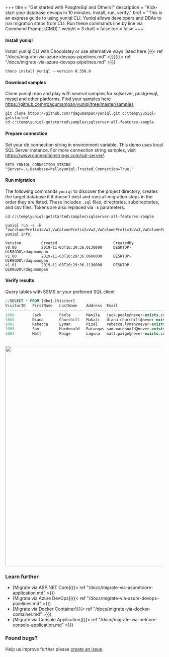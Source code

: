 +++
title = "Get started with PosgtreSql and Others!"
description = "Kick-start your database devops in 10 minutes. Install, run, verify."
bref = "This is an express guide to using yuniql CLI. Yuniql allows developers and DBAs to run migration steps from CLI. Run these commands line by line via Command Prompt (CMD)."
weight = 3
draft = false
toc = false
+++

#### Install yuniql
Install yuniql CLI with Chocolatey or use alternative ways listed here  [{{< ref "/docs/migrate-via-azure-devops-pipelines.md" >}}]({{< ref "/docs/migrate-via-azure-devops-pipelines.md" >}})

```shell
choco install yuniql --version 0.350.0
```

#### Download samples
Clone yuniql repo and play with several samples for sqlserver, postgresql, mysql and other platforms. Find your samples here https://github.com/rdagumampan/yuniql/tree/master/samples
```shell
git clone https://github.com/rdagumampan/yuniql.git c:\temp\yuniql-getstarted
cd c:\temp\yuniql-getstarted\samples\sqlserver-all-features-sample
```

#### Prepare connection
Set your db connection string in environment variable. This demo uses local SQL Server instance. For more connection string samples, visit https://www.connectionstrings.com/sql-server/.

```shell
SETX YUNIQL_CONNECTION_STRING "Server=.\;Database=helloyuniql;Trusted_Connection=True;"
```

#### Run migration<br>
The following commands `yuniql` to discover the project directory, creates the target database if it doesn't exist and runs all migration steps in the order they are listed. These includes `.sql` files, directories, subdirectories, and csv files. Tokens are also replaced via `-k` parameters.
```shell
cd c:\temp\yuniql-getstarted\samples\sqlserver-all-features-sample

yuniql run -a -k "VwColumnPrefix1=Vw1,VwColumnPrefix2=Vw2,VwColumnPrefix3=Vw3,VwColumnPrefix4=Vw4"
yuniql info

Version         Created                         CreatedBy
v0.00           2019-11-03T16:29:36.0130000     DESKTOP-ULR8GDO\rdagumampan
v1.00           2019-11-03T16:29:36.0600000     DESKTOP-ULR8GDO\rdagumampan
v1.01           2019-11-03T16:29:36.1130000     DESKTOP-ULR8GDO\rdagumampan
```

#### Verify results<br>
Query tables with SSMS or your preferred SQL client
```sql
//SELECT * FROM [dbo].[Visitor]
VisitorID   FirstName   LastName    Address  Email
----------- ----------- ----------- ------------------------------------------
1000        Jack        Poole       Manila   jack.poole@never-exists.com
1001        Diana       Churchill   Makati   diana.churchill@never-exists.com
1002        Rebecca     Lyman       Rizal    rebecca.lyman@never-exists.com
1003        Sam         Macdonald   Batangas sam.macdonald@never-exists.com
1004        Matt        Paige       Laguna   matt.paige@never-exists.com
```

<br>
<img align="center" src="https://github.com/rdagumampan/yuniql/raw/master/assets/visitordb-screensot-ssms.png" width="700">

### Learn further

* [Migrate via ASP.NET Core]({{< ref "/docs/migrate-via-aspnetcore-application.md" >}})
* [Migrate via Azure DevOps]({{< ref "/docs/migrate-via-azure-devops-pipelines.md" >}})
* [Migrate via Docker Container]({{< ref "/docs/migrate-via-docker-container.md" >}})
* [Migrate via Console Application]({{< ref "/docs/migrate-via-netcore-console-application.md" >}})

### Found bugs?
Help us improve further please [create an issue](https://github.com/rdagumampan/yuniql/issues/new).
